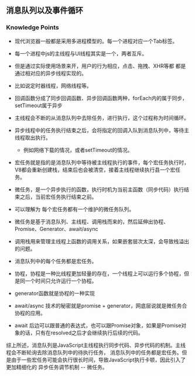 ## 消息队列以及事件循环

### Knowledge Points
- 现代浏览器一般都是采用多进程模型的。每一个进程对应一个Tab标签。
- 每一个进程中js的主线程与UI线程其实是一个，两者互斥。
- 但是通过实际使用场景来开，用户的行为相应，点击、拖拽、XHR等都 都是通过相对应的异步线程实现的。
- 比如说定时器线程，网络线程等。
- 回调函数分成了同步回调函数、异步回调函数两种，forEach内的属于同步，setTimeout属于异步
- 主线程会不断的从消息队列中去除任务，进行执行，这个过程称为时间循环。
- 异步线程中的任务执行结束之后，会将指定的回调入队到消息队列中，等待主线程取出执行。
    - 例如网络下载的情况，或者setTimeout的情况。
    
- 宏任务就是指的是消息队列中等待被主线程执行的事件，每个宏任务执行时，V8都会重新创建栈，结束后也会被清空，接着主线程继续执行县一个宏任务。
- 微任务，是一个异步执行的函数，执行时机为当前主函数（同步代码）执行结束之后，当前宏任务执行结束之前。
- 可以理解为 每个宏任务都有一个维护的微任务队列。
- 微任务是基于消息队列、主线程、调用栈而来的，然后延伸出协程、Promise、Generator、await/async
- 调用栈用来管理主线程上函数的调用关系，如果嵌套层次太深，会导致栈溢出的问题。
- 消息队列中的每个任务都是宏任务。
- 协程，协程是一种比线程更加轻量的存在，一个线程上可以运行多个协程，但是同一个时间只允许运行一个协程。
- generator函数就是协程的一种实现
- await/async 技术的秘密就是promise + generator，网底层说就是微任务合协程的应用。
- await 后边可以跟普通的表达式，也可以跟Promise对象，如果是Promise对象的话，只有在resolved之后才会继续执行后续的代码。

综上所述，消息队列是JavaScript主线程执行同步代码、异步代码的机制。主线程会不断轮询去除消息队列中的待执行任务，
消息队列中的任务都是宏任务。但是由于一些宏任务可能会执行很长时间，导致JavaScript执行卡顿，因此引入了更加精细化的
异步任务调节机制 -- 微任务。
